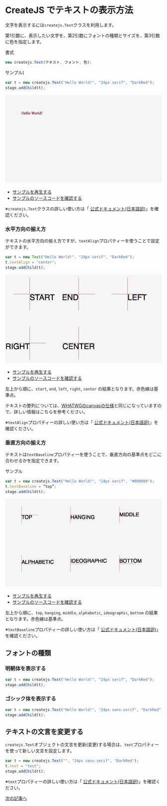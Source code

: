 # CreateJS でテキストの表示方法

文字を表示するには`createjs.Text`クラスを利用します。

第1引数に、表示したい文字を、第2引数にフォントの種類とサイズを、第3引数に色を指定します。

書式
```js
new createjs.Text(テキスト, フォント, 色);
```

サンプル(
```js
var t = new createjs.Text("Hello World!", "24px serif", "DarkRed");
stage.addChild(t);
```



![](../imgs/text.html.png)

- [サンプルを再生する](https://ics-creative.github.io/tutorial-createjs/samples/text.html)
- [サンプルのソースコードを確認する](../samples/text.html)


※`createjs.Text`クラスの詳しい使い方は「 [公式ドキュメント(日本語訳)](http://createjs.sub.jp/ja/EaselJS/reference/classes/Text.html)」を確認ください。



### 水平方向の揃え方

テキストの水平方向の揃え方ですが、`textAlign`プロパティーを使うことで設定ができます。

```js
var t = new Text("Hello World!", "24px serif", "DarkRed");
t.textAlign = "center";
stage.addChild(t);
```



![](../imgs/textAlign.html.png)

- [サンプルを再生する](https://ics-creative.github.io/tutorial-createjs/samples/textAlign.html)
- [サンプルのソースコードを確認する](../samples/textAlign.html)


左上から順に、`start`, `end`,
`left`, `right`,
 `center` の結果となります。赤色線は基準点。

テキストの整列については、[WHATWGのcanvasの仕様](http://www.whatwg.org/specs/web-apps/current-work/multipage/the-canvas-element.html#text-0)と同じになっていますので、詳しい情報はこちらを参考ください。



※`textAlign`プロパティーの詳しい使い方は「 [公式ドキュメント(日本語訳)](http://createjs.sub.jp/ja/EaselJS/reference/classes/Text.html#property_textAlign)」を確認ください。



### 垂直方向の揃え方

テキストは`textBaseline`プロパティーを使うことで、垂直方向の基準点をどこに合わせるかを指定できます。

サンプル

```js
var t = new createjs.Text("Hello World!", "24px serif", "#000000");
t.textBaseline = “top”;
stage.addChild(t);
```


![](../imgs/textBaseline.html.png)

- [サンプルを再生する](https://ics-creative.github.io/tutorial-createjs/samples/textBaseline.html)
- [サンプルのソースコードを確認する](../samples/textBaseline.html)

左上から順に、`top`, `hanging`, `middle`,
`alphabetic`, `ideographic`, `bottom` の結果となります。赤色線は基準点。

※`textBaseline`プロパティーの詳しい使い方は「 [公式ドキュメント(日本語訳)](http://createjs.sub.jp/ja/EaselJS/reference/classes/Text.html#property_textBaseline)」を確認ください。



## フォントの種類

### 明朝体を表示する
```js
var t = new createjs.Text("Hello World!", "24px serif", "DarkRed");
stage.addChild(t);
```

### ゴシック体を表示する
```js
var t = new createjs.Text("Hello World!", "24px sans-serif", "DarkRed");
stage.addChild(t);
```

## テキストの文言を変更する

`createjs.Text`オブジェクトの文言を更新(変更)する場合は、`text`プロパティーを使って新しい文言を設定します。

```js
var t = new createjs.Text("", "24px sans-serif", "DarkRed");
t.text = "test";
stage.addChild(t);
```


※`text`プロパティーの詳しい使い方は「 [公式ドキュメント(日本語訳)](http://createjs.sub.jp/ja/EaselJS/reference/classes/Text.html#property_text)」を確認ください。


[次の記事へ](bitmap.md)
